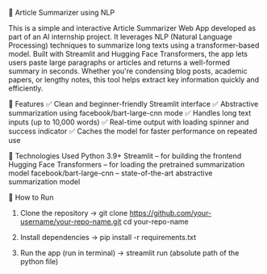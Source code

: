 📝 Article Summarizer using NLP

This is a simple and interactive Article Summarizer Web App developed as part of an AI internship project. It leverages NLP (Natural Language Processing) techniques to summarize long texts using a transformer-based model. Built with Streamlit and Hugging Face Transformers, the app lets users paste large paragraphs or articles and returns a well-formed summary in seconds.
Whether you're condensing blog posts, academic papers, or lengthy notes, this tool helps extract key information quickly and efficiently.

🔧 Features
    ✅ Clean and beginner-friendly Streamlit interface
    ✅ Abstractive summarization using facebook/bart-large-cnn mode
    ✅ Handles long text inputs (up to 10,000 words)
    ✅ Real-time output with loading spinner and success indicator
    ✅ Caches the model for faster performance on repeated use

🧠 Technologies Used
    Python 3.9+
    Streamlit – for building the frontend
    Hugging Face Transformers – for loading the pretrained summarization model
    facebook/bart-large-cnn – state-of-the-art abstractive summarization model


🚀 How to Run
1) Clone the repository
               -> git clone https://github.com/your-username/your-repo-name.git cd your-repo-name

2) Install dependencies
               -> pip install -r requirements.txt

3) Run the app (run in terminal)
               -> streamlit run (absolute path of the python file)  

